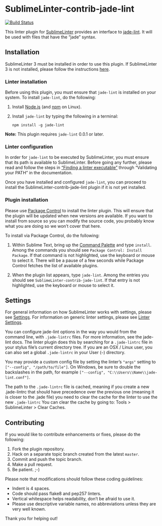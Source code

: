 SublimeLinter-contrib-jade-lint
================================

[![Build Status](https://travis-ci.org/benedfit/SublimeLinter-contrib-jade-lint.svg?branch=master)](https://travis-ci.org/benedfit/SublimeLinter-contrib-jade-lint)

This linter plugin for [SublimeLinter][docs] provides an interface to [jade-lint](https://github.com/benedfit/jade-lint). It will be used with files that have the “jade” syntax.

## Installation
SublimeLinter 3 must be installed in order to use this plugin. If SublimeLinter 3 is not installed, please follow the instructions [here][installation].

### Linter installation
Before using this plugin, you must ensure that `jade-lint` is installed on your system. To install `jade-lint`, do the following:

1. Install [Node.js](http://nodejs.org) (and [npm](https://github.com/joyent/node/wiki/Installing-Node.js-via-package-manager) on Linux).

1. Install `jade-lint` by typing the following in a terminal:
   ```
   npm install -g jade-lint
   ```


**Note:** This plugin requires `jade-lint` 0.0.1 or later.

### Linter configuration
In order for `jade-lint` to be executed by SublimeLinter, you must ensure that its path is available to SublimeLinter. Before going any further, please read and follow the steps in [“Finding a linter executable”](http://sublimelinter.readthedocs.org/en/latest/troubleshooting.html#finding-a-linter-executable) through “Validating your PATH” in the documentation.

Once you have installed and configured `jade-lint`, you can proceed to install the SublimeLinter-contrib-jade-lint plugin if it is not yet installed.

### Plugin installation
Please use [Package Control][pc] to install the linter plugin. This will ensure that the plugin will be updated when new versions are available. If you want to install from source so you can modify the source code, you probably know what you are doing so we won’t cover that here.

To install via Package Control, do the following:

1. Within Sublime Text, bring up the [Command Palette][cmd] and type `install`. Among the commands you should see `Package Control: Install Package`. If that command is not highlighted, use the keyboard or mouse to select it. There will be a pause of a few seconds while Package Control fetches the list of available plugins.

1. When the plugin list appears, type `jade-lint`. Among the entries you should see `SublimeLinter-contrib-jade-lint`. If that entry is not highlighted, use the keyboard or mouse to select it.

## Settings
For general information on how SublimeLinter works with settings, please see [Settings][settings]. For information on generic linter settings, please see [Linter Settings][linter-settings].

You can configure jade-lint options in the way you would from the command line, with `.jade-lintrc` files. For more information, see the jade-lint docs. The linter plugin does this by searching for a `.jade-lintrc` file in your stylus file’s current directory tree. If you are an OSX / Linux user, you can also set a global `.jade-lintrc` in your User (`~`) directory.

You may provide a custom config file by setting the linter’s `"args"` setting to `["--config", "/path/to/file"]`. On Windows, be sure to double the backslashes in the path, for example `["--config", "C:\\Users\\Name\\jade-lint.conf"]`.

The path to the `.jade-lintrc` file is cached, meaning if you create a new .jade-lintrc that should have precedence over the previous one (meaning it is closer to the .jade file) you need to clear the cache for the linter to use the new `.jade-lintrc` You can clear the cache by going to: Tools > SublimeLinter > Clear Caches.

## Contributing
If you would like to contribute enhancements or fixes, please do the following:

1. Fork the plugin repository.
1. Hack on a separate topic branch created from the latest `master`.
1. Commit and push the topic branch.
1. Make a pull request.
1. Be patient.  ;-)

Please note that modifications should follow these coding guidelines:

- Indent is 4 spaces.
- Code should pass flake8 and pep257 linters.
- Vertical whitespace helps readability, don’t be afraid to use it.
- Please use descriptive variable names, no abbreviations unless they are very well known.

Thank you for helping out!

[docs]: http://sublimelinter.readthedocs.org
[installation]: http://sublimelinter.readthedocs.org/en/latest/installation.html
[locating-executables]: http://sublimelinter.readthedocs.org/en/latest/usage.html#how-linter-executables-are-located
[pc]: https://sublime.wbond.net/installation
[cmd]: http://docs.sublimetext.info/en/sublime-text-3/extensibility/command_palette.html
[settings]: http://sublimelinter.readthedocs.org/en/latest/settings.html
[linter-settings]: http://sublimelinter.readthedocs.org/en/latest/linter_settings.html
[inline-settings]: http://sublimelinter.readthedocs.org/en/latest/settings.html#inline-settings
